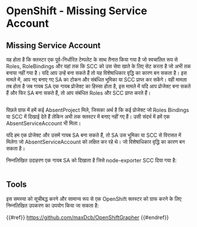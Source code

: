 # OpenShift - Missing Service Account

## Missing Service Account

यह होता है कि क्लस्टर एक पूर्व-निर्धारित टेम्पलेट के साथ तैनात किया गया है जो स्वचालित रूप से Roles, RoleBindings और यहां तक कि SCC को उस सेवा खाते के लिए सेट करता है जो अभी तक बनाया नहीं गया है। यदि आप उन्हें बना सकते हैं तो यह विशेषाधिकार वृद्धि का कारण बन सकता है। इस मामले में, आप नए बनाए गए SA का टोकन और संबंधित भूमिका या SCC प्राप्त कर सकेंगे। वही मामला तब होता है जब गायब SA एक गायब प्रोजेक्ट का हिस्सा होता है, इस मामले में यदि आप प्रोजेक्ट बना सकते हैं और फिर SA बना सकते हैं, तो आप संबंधित Roles और SCC प्राप्त करते हैं।

<figure><img src="../../../images/openshift-missing-service-account-image1.png" alt=""><figcaption></figcaption></figure>

पिछले ग्राफ में हमें कई AbsentProject मिले, जिसका अर्थ है कि कई प्रोजेक्ट जो Roles Bindings या SCC में दिखाई देते हैं लेकिन अभी तक क्लस्टर में बनाए नहीं गए हैं। उसी संदर्भ में हमें एक AbsentServiceAccount भी मिला।

यदि हम एक प्रोजेक्ट और उसमें गायब SA बना सकते हैं, तो SA उस भूमिका या SCC से विरासत में मिलेगा जो AbsentServiceAccount को लक्षित कर रहे थे। जो विशेषाधिकार वृद्धि का कारण बन सकता है।

निम्नलिखित उदाहरण एक गायब SA को दिखाता है जिसे node-exporter SCC दिया गया है:

<figure><img src="../../../images/openshift-missing-service-account-image2.png" alt=""><figcaption></figcaption></figure>

## Tools

इस समस्या को सूचीबद्ध करने और सामान्य रूप से एक OpenShift क्लस्टर को ग्राफ करने के लिए निम्नलिखित उपकरण का उपयोग किया जा सकता है:

{{#ref}}
https://github.com/maxDcb/OpenShiftGrapher
{{#endref}}
